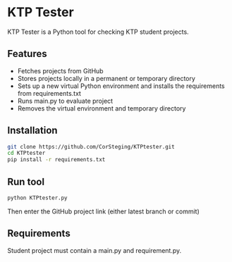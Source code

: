 # KTP Tester

KTP Tester is a Python tool for checking KTP student projects.

## Features
- Fetches projects from GitHub 
- Stores projects locally in a permanent or temporary directory
- Sets up a new virtual Python environment and installs the requirements from requirements.txt
- Runs main.py to evaluate project
- Removes the virtual environment and temporary directory

## Installation
```bash
git clone https://github.com/CorSteging/KTPtester.git
cd KTPtester
pip install -r requirements.txt
```

## Run tool
```bash
python KTPtester.py
```
Then enter the GitHub project link (either latest branch or commit)

## Requirements
Student project must contain a main.py and requirement.py.
